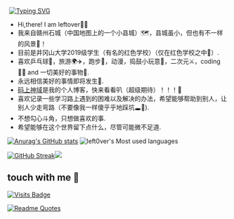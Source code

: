 ​                                                       [![Typing SVG](https://readme-typing-svg.herokuapp.com/?lines=永远相信美好的事情即将发生)](https://git.io/typing-svg)

- Hi,there! I am leftover👋🏻
- 我来自赣州石城（中国地图上的一个小县城）🗺︎，县城虽小，但也有不一样的风景🌇！
- 目前是井冈山大学2019级学生（有名的红色学校）（仅在红色学校之中🤫）.
- 喜欢乒乓球🏓，旅游🌍✈️，跑步🏃，动漫，捣鼓小玩意🧸，二次元⚔️，coding 👨‍💻 and 一切美好的事物🌄.
- 永远相信美好的事情即将发生👀.
- [码上神域](https://leftover.cn)是我的个人博客，快来看看叭（超级期待）！！！🤞
- 喜欢记录一些学习路上遇到的困难以及解决的办法，希望能够帮助到别人，让别人少走弯路（不要像我一样傻乎乎地踩坑🕳︎🚶).
- 不想勾心斗角，只想做喜欢的事.
- 希望能够在这个世界留下点什么，尽管可能微不足道.

[![Anurag's GitHub stats](https://github-readme-stats.vercel.app/api?username=left0ver&show_icons=true&theme=gruvbox&hide_border=true)](https://github.com/anuraghazra/github-readme-stats)         ![left0ver's Most used languages](https://github-readme-stats.vercel.app/api/top-langs?username=left0ver&show_icons=true&count_private=true&theme=gotham&hide_border=true)

[![GitHub Streak](https://github-readme-streak-stats.herokuapp.com/?user=left0ver&theme=dark&hide_border=true)](https://git.io/streak-stats)<img src="https://stats.justsong.cn/api/csdn?id=m0_52537576&theme=dark">

<!--START_SECTION:waka-->

<!--END_SECTION:waka-->

##  touch with me 📨

   [![Visits Badge](https://badges.pufler.dev/visits/left0ver/left0ver)](https://badges.pufler.dev)

[![Readme Quotes](https://quotes-github-readme.vercel.app/api?type=horizontal&theme=tokyonight)](https://github.com/piyushsuthar/github-readme-quotes)



